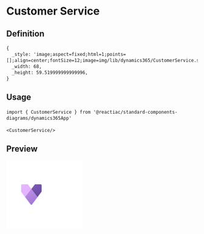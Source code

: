 # Customer Service

## Definition

```
{
  _style: 'image;aspect=fixed;html=1;points=[];align=center;fontSize=12;image=img/lib/dynamics365/CustomerService.svg;strokeColor=none;',
  _width: 68,
  _height: 59.519999999999996,
}
```

## Usage

```
import { CustomerService } from '@reactiac/standard-components-diagrams/dynamics365App'

<CustomerService/>
```

## Preview

<img src="./customer-service.png" width="200"/>

